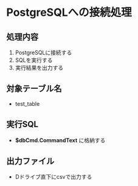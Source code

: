 # PostgreSQLへの接続処理

## 処理内容

1. PostgreSQLに接続する
2. SQLを実行する
3. 実行結果を出力する

## 対象テーブル名

* test_table

## 実行SQL

* __$dbCmd.CommandText__ に格納する

## 出力ファイル

* Dドライブ直下にcsvで出力する